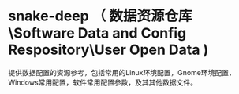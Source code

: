 # snake-deep （ 数据资源仓库\Software Data and Config Respository\User Open Data )

提供数据配置的资源参考，包括常用的Linux环境配置，Gnome环境配置，Windows常用配置，软件常用配置参数，及其其他数据文件。
